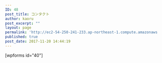 ```yaml
---
ID: 48
post_title: コンタクト
author: kaoru
post_excerpt: ""
layout: page
permalink: 'http://ec2-54-250-241-233.ap-northeast-1.compute.amazonaws.com/%e3%82%b3%e3%83%b3%e3%82%bf%e3%82%af%e3%83%88/'
published: true
post_date: 2017-11-20 14:44:19
---
```

[wpforms id="40"]